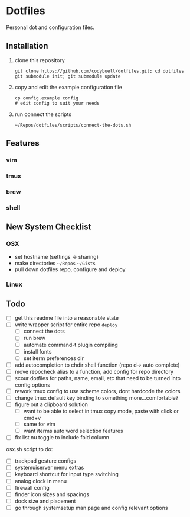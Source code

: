 Dotfiles
========

Personal dot and configuration files.

Installation
------------

 1. clone this repository

        git clone https://github.com/codybuell/dotfiles.git; cd dotfiles
        git submodule init; git submodule update

 2. copy and edit the example configuration file

        cp config.example config
        # edit config to suit your needs

 3. run connect the scripts

        ~/Repos/dotfiles/scripts/connect-the-dots.sh


Features
--------

### vim

### tmux

### brew

### shell


New System Checklist
--------------------

### OSX

 - set hostname (settings -> sharing)
 - make directories `~/Repos` `~/Gists`
 - pull down dotfiles repo, configure and deploy

### Linux


Todo
----

 - [ ] get this readme file into a reasonable state
 - [ ] write wrapper script for entire repo `deploy`
   - [ ] connect the dots
   - [ ] run brew
   - [ ] automate command-t plugin compiling
   - [ ] install fonts
   - [ ] set iterm preferences dir
 - [ ] add autocompletion to chdir shell function (repo d-> auto complete)
 - [ ] move repocheck alias to a function, add config for repo directory
 - [ ] scour dotfiles for paths, name, email, etc that need to be turned into config options
 - [ ] rework tmux config to use scheme colors, dont hardcode the colors
 - [ ] change tmux default key binding to something more...comfortable?
 - [ ] figure out a clipboard solution
   - [ ] want to be able to select in tmux copy mode, paste with click or cmd+v
   - [ ] same for vim
   - [ ] want iterms auto word selection features
 - [ ] fix list nu toggle to include fold column

 osx.sh script to do:

 - [ ] trackpad gesture configs
 - [ ] systemuiserver menu extras
 - [ ] keyboard shortcut for input type switching
 - [ ] analog clock in menu
 - [ ] firewall config
 - [ ] finder icon sizes and spacings
 - [ ] dock size and placement
 - [ ] go through systemsetup man page and config relevant options
